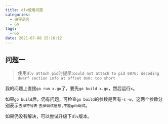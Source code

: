 ```yaml
---
title: dlv使用问题
categories:
  - 编程语言
  - Go
tags:
  - Go
date: 2021-07-08 15:16:12
---
```


## 问题一

> 使用`dlv attach pid`时提示:`could not attach to pid 6976: decoding dwarf section info at offset 0x0: too short`

我的问题上直接`go run x.go`了，要先`go build x.go`，然后运行`x`。

如果`go build`后，仍有问题，可检查`go build`的参数是否有`-s` `-w`，这两个参数分别表示`去掉符号表` `去掉调试信息,不能gdb调试`。

如果仍没有解决，可以尝试升级下`dlv`版本。
